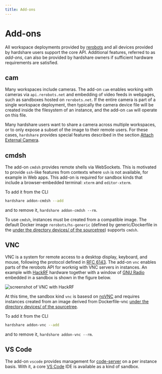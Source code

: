 ```yaml
---
title: Add-ons
---
```


# Add-ons

All workspace deployments provided by [rerobots](https://rerobots.net/) and all devices provided by
hardshare users support the core API. Additional features, referred to as
*add-ons*, can also be provided by hardshare owners if sufficient hardware
requirements are satisfied.


## cam

Many workspaces include cameras. The add-on `cam` enables working with cameras
via `api.rerobots.net` and embedding of video feeds in webpages, such as
sandboxes hosted on `rerobots.net`. If the entire camera is part of a single
workspace deployment, then typically the camera device file will be created
inside the filesystem of an instance, and the add-on `cam` will operate on
this file.

Many hardshare users want to share a camera across multiple workspaces, or to
only expose a subset of the image to their remote users. For these cases,
`hardshare` provides special features described in the section [Attach External Camera](/hardshare/attach_camera).


## cmdsh

The add-on `cmdsh` provides remote shells via WebSockets. This is motivated to
provide `ssh`-like features from contexts where `ssh` is not available, for
example in Web apps. This add-on is required for sandbox kinds that include a
browser-embedded terminal: `xterm` and `editor-xterm`.

To add it from the CLI

```bash
hardshare addon-cmdsh --add
```

and to remove it, `hardshare addon-cmdsh --rm`.

To use `cmdsh`, instances must be created from a compatible image. The default
Docker image `rerobots/hs-generic` (defined by generic/Dockerfile in the
[under the directory devices/ of the sourcetree](https://github.com/rerobots/hardshare/tree/main/devices)) supports `cmdsh`.


## VNC

VNC is a system for remote access to a desktop display, keyboard, and mouse,
following the protocol defined in [RFC 6143](https://tools.ietf.org/html/rfc6143). The add-on `vnc` enables parts
of the rerobots API for worknig with VNC servers in instances. An example with
[HackRF](https://greatscottgadgets.com/hackrf/) hardware together with a window of [GNU Radio](https://www.gnuradio.org/) embedded in a sandbox is
shown in the figure below.

![screenshot of VNC with HackRF](/figures/screenshot-vnc-hackrf.jpg)

At this time, the sandbox kind `vnc` is basesd on [noVNC](https://github.com/novnc/noVNC) and requires
instances created from an image derived from Dockerfile-vnc [under the directory
devices/ of the sourcetree](https://github.com/rerobots/hardshare/tree/main/devices).

To add it from the CLI

```bash
hardshare addon-vnc --add
```

and to remove it, `hardshare addon-vnc --rm`.


## VS Code

The add-on `vscode` provides management for [code-server](https://github.com/cdr/code-server) on a per instance
basis. With it, a core [VS Code](https://github.com/Microsoft/vscode) IDE is available as a kind of sandbox.
